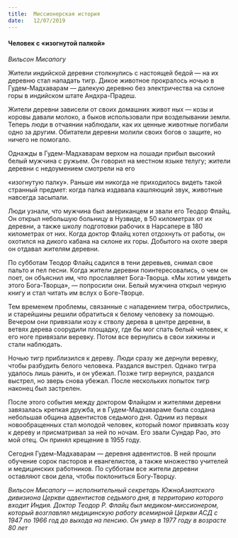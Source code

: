 ```yaml
---
title:  Миссионерская история
date:   12/07/2019
---
```


#### Человек с «изогнутой палкой»

_Вильсон Мисапогу_

Жители индийской деревни столкнулись с настоящей бедой — на их деревню стал нападать тигр. Дикое животное прокралось ночью в Гудем-Мадхаварам — далекую деревню без электричества на склоне горы в индийском штате Андхра-Прадеш.

Жители деревни зависели от своих домашних  живот ных — козы и коровы давали молоко, а быков использовали при возделывании земли. Теперь люди в отчаянии наблюдали, как их ценные животные погибали одно за другим. Обитатели деревни молили своих богов о защите, но ничего не помогало.

Однажды в Гудем-Мадхаварам верхом на лошади прибыл высокий белый мужчина с ружьем. Он говорил на местном языке телугу; жители деревни с недоумением смотрели на его

«изогнутую палку». Раньше им никогда не приходилось видеть такой странный предмет: когда палка издавала кашляющий звук, животные навсегда засыпали.

Люди узнали, что мужчина был американцем и звали его Теодор Флайц. Он открыл небольшую больницу в Нузвиде,  в 50 километрах от их деревни, а также школу подготовки рабочих в Нарсапере в 180 километрах от них. Когда доктор Флайц хотел отдохнуть от работы, он охотился на дикого кабана на склоне их горы. Добытого на охоте зверя он отдавал жителям деревни.

По субботам Теодор Флайц садился в тени деревьев, снимал свое пальто и пел песни. Когда жители деревни поинтересовались, о чем он поет, он объяснил им, что прославляет Бога-Творца. «Мы хотим увидеть этого Бога-Творца», — попросили они. Белый мужчина открыл черную книгу и стал читать им вслух о Боге-Творце.

Тем временем проблемы, связанные с нападением тигра, обострились, и старейшины решили обратиться к белому человеку за помощью. Вечером они привязали козу к стволу дерева в центре деревни, в ветвях дерева соорудили площадку, где бы мог спать белый человек, к его ноге привязали веревку. Потом все вернулись в свои хижины и стали наблюдать.

Ночью тигр приблизился к дереву. Люди сразу же дернули веревку, чтобы разбудить белого человека. Раздался выстрел. Однако тигра удалось лишь ранить, и он убежал. Позже тигр вернулся, раздался выстрел, но зверь снова убежал. После нескольких попыток тигр наконец был застрелен.

После этого события между доктором Флайцом и жителями деревни завязалась крепкая дружба, и в Гудем-Мадхавараме была создана небольшая община адвентистов седьмого дня. Одним из первых новообращенных стал молодой человек, который помог привязать козу к дереву и присматривал за ней по ночам. Его звали Сундар Рао, это мой отец. Он принял крещение в 1955 году.

Сегодня Гудем-Мадхаварам — деревня адвентистов. В ней прошли обучение сорок пасторов и евангелистов, а также множество учителей и медицинских работников. По субботам все жители деревни оставляют свои дела, чтобы поклониться Богу-Творцу.

_Вильсон Мисапогу — исполнительный секретарь ЮжноАзиатского дивизиона Церкви  адвентистов  седьмого  дня,  в территорию которого входит Индия. Доктор Теодор Р. Флайц был медиком-миссионером, который возглавлял медицинскую работу всемирной Церкви АСД с 1947 по 1966 год до выхода на пенсию. Он умер в 1977 году в возрасте 80 лет_